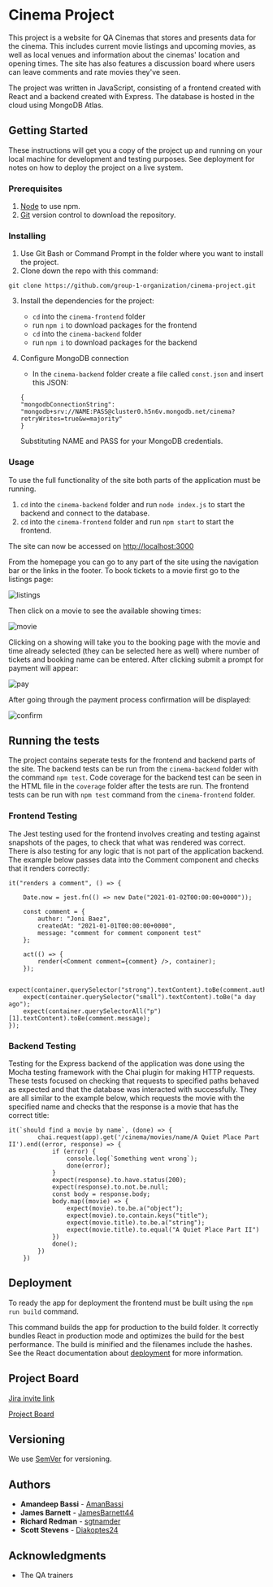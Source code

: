 # Cinema Project

This project is a website for QA Cinemas that stores and presents data for the cinema. This includes current movie listings and upcoming movies, as well as local venues and information about the cinemas' location and opening times. The site has also features a discussion board where users can leave comments and rate movies they've seen.

The project was written in JavaScript, consisting of a frontend created with React and a backend created with Express. The database is hosted in the cloud using MongoDB Atlas.

## Getting Started

These instructions will get you a copy of the project up and running on your local machine for development and testing purposes. See deployment for notes on how to deploy the project on a live system.

### Prerequisites

1. [Node](https://nodejs.org/en/download/) to use npm.
2. [Git](https://git-scm.com/downloads) version control to download the repository.

### Installing

1. Use Git Bash or Command Prompt in the folder where you want to install the project.
2. Clone down the repo with this command:
```
git clone https://github.com/group-1-organization/cinema-project.git
```
3. Install the dependencies for the project:
    * `cd` into the `cinema-frontend` folder
    * run `npm i` to download packages for the frontend
    * `cd` into the `cinema-backend` folder
    * run `npm i` to download packages for the backend
4. Configure MongoDB connection
    * In the `cinema-backend` folder create a file called `const.json` and insert this JSON:
   
    ```
    {
    "mongodbConnectionString": "mongodb+srv://NAME:PASS@cluster0.h5n6v.mongodb.net/cinema?retryWrites=true&w=majority"
    }
    ```
    Substituting NAME and PASS for your MongoDB credentials.


### Usage

To use the full functionality of the site both parts of the application must be running.

1. `cd` into the `cinema-backend` folder and run `node index.js` to start the backend and connect to the database.
2. `cd` into the `cinema-frontend` folder and run `npm start` to start the frontend.

The site can now be accessed on [http://localhost:3000](http://localhost:3000)

From the homepage you can go to any part of the site using the navigation bar or the links in the footer. To book tickets to a movie first go to the listings page:

![listings](Documentation/screenshots/listing.png)

Then click on a movie to see the available showing times:

![movie](Documentation/screenshots/movie.png)

Clicking on a showing will take you to the booking page with the movie and time already selected (they can be selected here as well) where number of tickets and booking name can be entered. After clicking submit a prompt for payment will appear:

![pay](Documentation/screenshots/pay.png)

After going through the payment process confirmation will be displayed:

![confirm](Documentation/screenshots/confirm.png)

## Running the tests

The project contains seperate tests for the frontend and backend parts of the site. The backend tests can be run from the `cinema-backend` folder with the command `npm test`. Code coverage for the backend test can be seen in the HTML file in the `coverage` folder after the tests are run. The frontend tests can be run with `npm test` command from the `cinema-frontend` folder.

### Frontend Testing 

The Jest testing used for the frontend involves creating and testing against snapshots of the pages, to check that what was rendered was correct. There is also testing for any logic that is not part of the application backend. The example below passes data into the Comment component and checks that it renders correctly:
```
it("renders a comment", () => {

    Date.now = jest.fn(() => new Date("2021-01-02T00:00:00+0000"));

    const comment = {
        author: "Joni Baez",
        createdAt: "2021-01-01T00:00:00+0000",
        message: "comment for comment component test"
    };

    act(() => {
        render(<Comment comment={comment} />, container);
    });

    expect(container.querySelector("strong").textContent).toBe(comment.author);
    expect(container.querySelector("small").textContent).toBe("a day ago");
    expect(container.querySelectorAll("p")[1].textContent).toBe(comment.message);
});
```

### Backend Testing 

Testing for the Express backend of the application was done using the Mocha testing framework with the Chai plugin for making HTTP requests. These tests focused on checking that requests to specified paths behaved as expected and that the database was interacted with successfully. They are all similar to the example below, which requests the movie with the specified name and checks that the response is a movie that has the correct title:
```
it(`should find a movie by name`, (done) => {
        chai.request(app).get('/cinema/movies/name/A Quiet Place Part II').end((error, response) => {
            if (error) {
                console.log(`Something went wrong`);
                done(error);
            }
            expect(response).to.have.status(200);
            expect(response).to.not.be.null;
            const body = response.body;
            body.map((movie) => {
                expect(movie).to.be.a("object");
                expect(movie).to.contain.keys("title");
                expect(movie.title).to.be.a("string");
                expect(movie.title).to.equal("A Quiet Place Part II")
            })
            done();
        })
    })
```



## Deployment

To ready the app for deployment the frontend must be built using the `npm run build` command.

This command builds the app for production to the build folder.
It correctly bundles React in production mode and optimizes the build for the best performance.
The build is minified and the filenames include the hashes.
See the React documentation about [deployment](https://facebook.github.io/create-react-app/docs/deployment) for more information.

## Project Board
[Jira invite link](https://id.atlassian.com/invite/p/jira-software?id=hBb54fz-Sy-obZQJWO7D2w)

[Project Board](https://ims-scotts.atlassian.net/jira/software/projects/QC/boards/7/backlog)

## Versioning

We use [SemVer](http://semver.org/) for versioning.

## Authors

* **Amandeep Bassi** - [AmanBassi](https://github.com/AmanBassi)
* **James Barnett** - [JamesBarnett44](https://github.com/JamesBarnett44)
* **Richard Redman** - [sgtnamder](https://github.com/sgtnamder)
* **Scott Stevens** - [Diakoptes24](https://github.com/Diakoptes24)

## Acknowledgments

* The QA trainers
